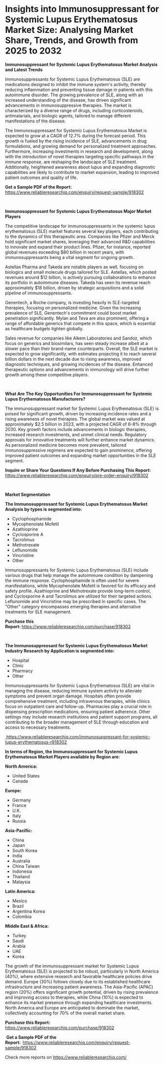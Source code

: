 <p><h1>Insights into Immunosuppressant for Systemic Lupus Erythematosus Market Size: Analysing Market Share, Trends, and Growth from 2025 to 2032</h1></p><p><strong>Immunosuppressant for Systemic Lupus Erythematosus Market Analysis and Latest Trends</strong></p>
<p><p>Immunosuppressants for Systemic Lupus Erythematosus (SLE) are medications designed to inhibit the immune system's activity, thereby reducing inflammation and preventing tissue damage in patients with this autoimmune disorder. The growing prevalence of SLE, along with an increased understanding of the disease, has driven significant advancements in immunosuppressive therapies. The market is characterized by a diverse range of drugs, including corticosteroids, antimalarials, and biologic agents, tailored to manage different manifestations of the disease.</p><p>The Immunosuppressant for Systemic Lupus Erythematosus Market is expected to grow at a CAGR of 12.7% during the forecast period. This growth is fueled by the rising incidence of SLE, advancements in drug formulations, and growing demand for personalized treatment approaches. Furthermore, increasing investments in research and development, along with the introduction of novel therapies targeting specific pathways in the immune response, are reshaping the landscape of SLE treatment. Additionally, heightened awareness about lupus and expanding diagnostic capabilities are likely to contribute to market expansion, leading to improved patient outcomes and quality of life.</p></p>
<p><strong>Get a Sample PDF of the Report:&nbsp;</strong> <a href="https://www.reliableresearchiq.com/enquiry/request-sample/918302?utm_campaign=2756&utm_medium=2&utm_source=Github&utm_content=ia&utm_term=07032025&utm_id=immunosuppressant-for-systemic-lupus-erythematosus">https://www.reliableresearchiq.com/enquiry/request-sample/918302</a></p>
<p>&nbsp;</p>
<p><strong>Immunosuppressant for Systemic Lupus Erythematosus Major Market Players</strong></p>
<p><p>The competitive landscape for immunosuppressants in the systemic lupus erythematosus (SLE) market features several key players, each contributing to the dynamics of this therapeutic area. Companies like Pfizer and Merck hold significant market shares, leveraging their advanced R&D capabilities to innovate and expand their product lines. Pfizer, for instance, reported global revenues exceeding $80 billion in recent years, with immunosuppressants being a vital segment for ongoing growth.</p><p>Astellas Pharma and Takeda are notable players as well, focusing on biologics and small molecule drugs tailored for SLE. Astellas, which posted revenues around $12 billion, is actively pursuing collaborations to enhance its portfolio in autoimmune diseases. Takeda has seen its revenue reach approximately $18 billion, driven by strategic acquisitions and a solid pipeline of immunosuppressants.</p><p>Genentech, a Roche company, is investing heavily in SLE-targeted therapies, focusing on personalized medicine. Given the increasing prevalence of SLE, Genentech's commitment could boost market penetration significantly. Mylan and Teva are also prominent, offering a range of affordable generics that compete in this space, which is essential as healthcare budgets tighten globally.</p><p>Sales revenue for companies like Alkem Laboratories and Sandoz, which focus on generics and biosimilars, has seen steady increase albeit at a slower pace than their brand-name counterparts. Overall, the SLE market is expected to grow significantly, with estimates projecting it to reach several billion dollars in the next decade due to rising awareness, improved diagnostic techniques, and growing incidences of the disease. Enhanced therapeutic options and advancements in immunology will drive further growth among these competitive players.</p></p>
<p>&nbsp;</p>
<p><strong>What Are The Key Opportunities For Immunosuppressant for Systemic Lupus Erythematosus Manufacturers?</strong></p>
<p><p>The immunosuppressant market for Systemic Lupus Erythematosus (SLE) is poised for significant growth, driven by increasing incidence rates and a rising awareness of novel therapies. The global market was valued at approximately $2.5 billion in 2023, with a projected CAGR of 6-8% through 2030. Key growth factors include advancements in biologic therapies, increased research investments, and unmet clinical needs. Regulatory approvals for innovative treatments will further enhance market dynamics. As personalized medicine becomes more prevalent, tailored immunosuppressive regimens are expected to gain prominence, offering improved patient outcomes and expanding market opportunities in the SLE segment.</p></p>
<p><strong>Inquire or Share Your Questions If Any Before Purchasing This Report:</strong> <a href="https://www.reliableresearchiq.com/enquiry/pre-order-enquiry/918302?utm_campaign=2756&utm_medium=2&utm_source=Github&utm_content=ia&utm_term=07032025&utm_id=immunosuppressant-for-systemic-lupus-erythematosus">https://www.reliableresearchiq.com/enquiry/pre-order-enquiry/918302</a></p>
<p>&nbsp;</p>
<p><strong>Market Segmentation</strong></p>
<p><strong>The Immunosuppressant for Systemic Lupus Erythematosus Market Analysis by types is segmented into:</strong></p>
<p><ul><li>Cyclophosphamide</li><li>Mycophenolate Mofetil</li><li>Azathioprine</li><li>Cyclosporine A</li><li>Tacrolimus</li><li>Methotrexate</li><li>Leflunomide</li><li>Vincristine</li><li>Other</li></ul></p>
<p><p>Immunosuppressants for Systemic Lupus Erythematosus (SLE) include various drugs that help manage the autoimmune condition by dampening the immune response. Cyclophosphamide is often used for severe manifestations, while Mycophenolate Mofetil is favored for its efficacy and safety profile. Azathioprine and Methotrexate provide long-term control, and Cyclosporine A and Tacrolimus are utilized for their targeted actions. Leflunomide and Vincristine may be prescribed in specific cases. The "Other" category encompasses emerging therapies and alternative treatments for SLE management.</p></p>
<p><strong>Purchase this Report:&nbsp;</strong><a href="https://www.reliableresearchiq.com/purchase/918302?utm_campaign=2756&utm_medium=2&utm_source=Github&utm_content=ia&utm_term=07032025&utm_id=immunosuppressant-for-systemic-lupus-erythematosus">https://www.reliableresearchiq.com/purchase/918302</a></p>
<p>&nbsp;</p>
<p><strong>The Immunosuppressant for Systemic Lupus Erythematosus Market Industry Research by Application is segmented into:</strong></p>
<p><ul><li>Hospital</li><li>Clinic</li><li>Pharmacy</li><li>Other</li></ul></p>
<p><p>Immunosuppressants for Systemic Lupus Erythematosus (SLE) are vital in managing the disease, reducing immune system activity to alleviate symptoms and prevent organ damage. Hospitals often provide comprehensive treatment, including intravenous therapies, while clinics focus on outpatient care and follow-up. Pharmacies play a crucial role in dispensing prescription medications, ensuring patient adherence. Other settings may include research institutions and patient support programs, all contributing to the broader management of SLE through education and access to necessary treatments.</p></p>
<p><a href="https://www.reliableresearchiq.com/immunosuppressant-for-systemic-lupus-erythematosus-r918302?utm_campaign=2756&utm_medium=2&utm_source=Github&utm_content=ia&utm_term=07032025&utm_id=immunosuppressant-for-systemic-lupus-erythematosus">&nbsp;https://www.reliableresearchiq.com/immunosuppressant-for-systemic-lupus-erythematosus-r918302</a></p>
<p><strong>In terms of Region, the Immunosuppressant for Systemic Lupus Erythematosus Market Players available by Region are:</strong></p>
<p>
    <p> <strong> North America: </strong>
        <ul>
            <li>United States</li>
            <li>Canada</li>
        </ul>
        </p> 
    <p> <strong> Europe: </strong>
        <ul>
            <li>Germany</li>
            <li>France</li>
            <li>U.K.</li>
            <li>Italy</li>
            <li>Russia</li>
        </ul>
        </p> 
    <p> <strong> Asia-Pacific: </strong>
        <ul>
            <li>China</li>
            <li>Japan</li>
            <li>South Korea</li>
            <li>India</li>
            <li>Australia</li>
            <li>China Taiwan</li>
            <li>Indonesia</li>
            <li>Thailand</li>
            <li>Malaysia</li>
        </ul>
        </p> 
    <p> <strong> Latin America: </strong>
        <ul>
            <li>Mexico</li>
            <li>Brazil</li>
            <li>Argentina Korea</li>
            <li>Colombia</li>
        </ul>
        </p> 
    <p> <strong> Middle East & Africa: </strong>
        <ul>
            <li>Turkey</li>
            <li>Saudi</li>
            <li>Arabia</li>
            <li>UAE</li>
            <li>Korea</li>
        </ul>
    </p>
    </p>
<p><p>The growth of the immunosuppressant market for Systemic Lupus Erythematosus (SLE) is projected to be robust, particularly in North America (40%), where extensive research and favorable healthcare policies drive demand. Europe (30%) follows closely due to its established healthcare infrastructure and increasing patient awareness. The Asia-Pacific (APAC) region (20%) offers significant growth potential, driven by rising prevalence and improving access to therapies, while China (10%) is expected to enhance its market presence through expanding healthcare investments. North America and Europe are anticipated to dominate the market, collectively accounting for 70% of the overall market share.</p></p>
<p><strong>Purchase this Report: </strong><a href="https://www.reliableresearchiq.com/purchase/918302?utm_campaign=2756&utm_medium=2&utm_source=Github&utm_content=ia&utm_term=07032025&utm_id=immunosuppressant-for-systemic-lupus-erythematosus">https://www.reliableresearchiq.com/purchase/918302</a></p>
<p>&nbsp;<strong>Get a Sample PDF of the Report:&nbsp;&nbsp;</strong><a href="https://www.reliableresearchiq.com/enquiry/request-sample/918302?utm_campaign=2756&utm_medium=2&utm_source=Github&utm_content=ia&utm_term=07032025&utm_id=immunosuppressant-for-systemic-lupus-erythematosus">https://www.reliableresearchiq.com/enquiry/request-sample/918302</a></p>
<p><strong></strong></p>
<p>Check more reports on <a href="https://www.reliableresearchiq.com/?utm_campaign=2756&utm_medium=2&utm_source=Github&utm_content=ia&utm_term=07032025&utm_id=immunosuppressant-for-systemic-lupus-erythematosus">https://www.reliableresearchiq.com/</a></p>